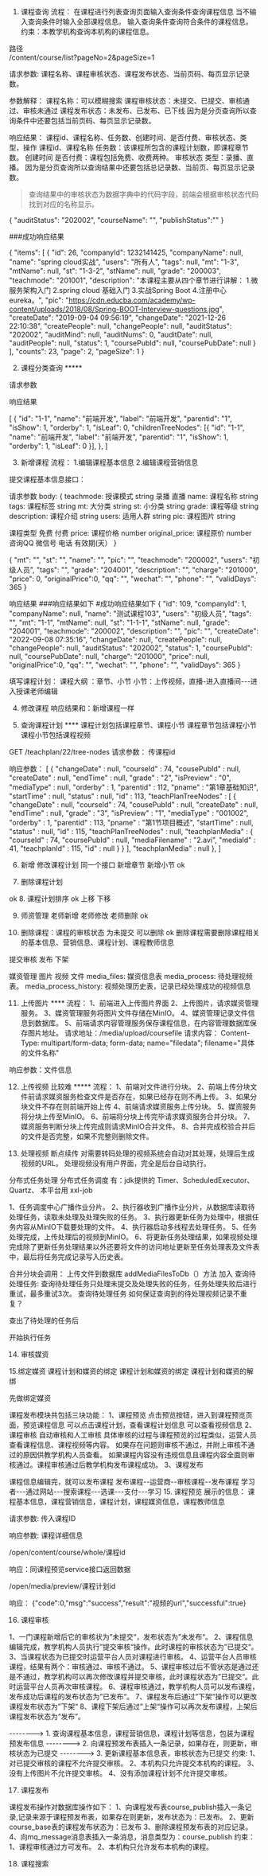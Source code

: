 1. 课程查询
流程：
   在课程进行列表查询页面输入查询条件查询课程信息 当不输入查询条件时输入全部课程信息。 
   输入查询条件查询符合条件的课程信息。 
   约束：本教学机构查询本机构的课程信息。

路径  
/content/course/list?pageNo=2&pageSize=1

请求参数:
课程名称、课程审核状态、课程发布状态、当前页码、每页显示记录数。

参数解释：
课程名称：可以模糊搜索
课程审核状态：未提交、已提交、审核通过、审核未通过
课程发布状态：未发布、已发布、已下线
因为是分页查询所以查询条件中还要包括当前页码、每页显示记录数。

响应结果： 课程id、课程名称、任务数、创建时间、是否付费、审核状态、类型，操作
课程id、课程名称
任务数：该课程所包含的课程计划数，即课程章节数。
创建时间
是否付费：课程包括免费、收费两种。
审核状态
类型：录播、直播。
因为是分页查询所以查询结果中还要包括总记录数、当前页、每页显示记录数。

> 查询结果中的审核状态为数据字典中的代码字段，前端会根据审核状态代码 找到对应的名称显示。

{
"auditStatus": "202002",
"courseName": "",
"publishStatus":""
}

###成功响应结果

{
"items": [
{
"id": 26,
"companyId": 1232141425,
"companyName": null,
"name": "spring cloud实战",
"users": "所有人",
"tags": null,
"mt": "1-3",
"mtName": null,
"st": "1-3-2",
"stName": null,
"grade": "200003",
"teachmode": "201001",
"description": "本课程主要从四个章节进行讲解： 1.微服务架构入门 2.spring cloud 基础入门 3.实战Spring Boot 4.注册中心eureka。",
"pic": "https://cdn.educba.com/academy/wp-content/uploads/2018/08/Spring-BOOT-Interview-questions.jpg",
"createDate": "2019-09-04 09:56:19",
"changeDate": "2021-12-26 22:10:38",
"createPeople": null,
"changePeople": null,
"auditStatus": "202002",
"auditMind": null,
"auditNums": 0,
"auditDate": null,
"auditPeople": null,
"status": 1,
"coursePubId": null,
"coursePubDate": null
}
],
"counts": 23,
"page": 2,
"pageSize": 1
}

2. 课程分类查询 *****

请求参数

响应结果

[
{
"id": "1-1",
"name": "前端开发",
"label": "前端开发",
"parentid": "1",
"isShow": 1,
"orderby": 1,
"isLeaf": 0,
"childrenTreeNodes": [{
"id": "1-1",
"name": "前端开发",
"label": "前端开发",
"parentid": "1",
"isShow": 1,
"orderby": 1,
"isLeaf": 0
}],
},
]

3. 新增课程
流程：
   1.编辑课程基本信息
   2.编辑课程营销信息

提交课程基本信息接口：

请求参数
body: {
teachmode: 授课模式 string 录播 直播
name: 课程名称 string
tags: 课程标签 string
mt: 大分类 string
st: 小分类 string
grade: 课程等级 string
description: 课程介绍 string
users: 适用人群 string
pic: 课程图片 string

课程类型 免费 付费
price: 课程价格 number
original_price: 课程原价 number
咨询QQ
微信号
电话
有效期(天）
}

{ 
   "mt": "", 
   "st": "",
   "name": "",
   "pic": "", 
   "teachmode": "200002", 
   "users": "初级人员", 
   "tags": "", 
   "grade": "204001", 
   "description": "",
   "charge": "201000",
   "price": 0, 
   "originalPrice":0, 
   "qq": "", 
   "wechat": "",
   "phone": "",
   "validDays": 365 
}



响应结果
###响应结果如下
#成功响应结果如下 {
   "id": 109,
   "companyId": 1,
   "companyName": null,
   "name": "测试课程103",
   "users": "初级人员",
   "tags": "",
   "mt": "1-1",
   "mtName": null,
   "st": "1-1-1",
   "stName": null,
   "grade": "204001",
   "teachmode": "200002",
   "description": "",
   "pic": "",
   "createDate": "2022-09-08 07:35:16",
   "changeDate": null,
   "createPeople": null,
   "changePeople": null,
   "auditStatus": "202002",
   "status": 1,
   "coursePubId": null,
   "coursePubDate": null,
   "charge": "201000",
   "price": null,
   "originalPrice":0,
   "qq": "",
   "wechat": "",
   "phone": "",
   "validDays": 365
}

填写课程计划：
   课程大纲 ：章节、小节
   小节：上传视频，直播-进入直播间---进入授课老师编辑

4. 修改课程
响应结果和：新增课程一样


5. 查询课程计划  ****
   课程计划包括课程章节、课程小节
   课程章节包括课程小节
   课程小节包括课程视频

GET /teachplan/22/tree-nodes
请求参数： 传课程id


响应参数：
[
{
"changeDate" : null,
"courseId" : 74,
"cousePubId" : null,
"createDate" : null,
"endTime" : null,
"grade" : "2",
"isPreview" : "0",
"mediaType" : null,
"orderby" : 1,
"parentid" : 112,
"pname" : "第1章基础知识",
"startTime" : null,
"status" : null,
"id" : 113,
"teachPlanTreeNodes" : [
   {
   "changeDate" : null,
   "courseId" : 74,
   "cousePubId" : null,
   "createDate" : null,
   "endTime" : null,
   "grade" : "3",
   "isPreview" : "1",
   "mediaType" : "001002",
   "orderby" : 1,
   "parentid" : 113,
   "pname" : "第1节项目概述",
   "startTime" : null,
   "status" : null,
   "id" : 115,
   "teachPlanTreeNodes" : null,
   "teachplanMedia" : {
   "courseId" : 74,
   "coursePubId" : null,
   "mediaFilename" : "2.avi",
   "mediaId" : 41,
   "teachplanId" : 115,
   "id" : null
   }
}
],
"teachplanMedia" : null
},
]

6. 新增 修改课程计划 同一个接口
新增章节
新增小节
ok

7. 删除课程计划

ok
8. 课程计划排序
ok
上移
下移

9. 师资管理 老师新增 老师修改 老师删除
ok

10. 删除课程：课程的审核状态 为未提交 可以删除
ok
删除课程需要删除课程相关的基本信息、营销信息、课程计划、课程教师信息

提交审核 发布 下架

媒资管理
图片 视频 文件
media_files: 媒资信息表
media_process: 待处理视频表。
media_process_history: 视频处理历史表，记录已经处理成功的视频信息


11. 上传图片 ****
流程：
    1、前端进入上传图片界面
    2、上传图片，请求媒资管理服务。 
    3、媒资管理服务将图片文件存储在MinIO。 
    4、媒资管理记录文件信息到数据库。 
    5、前端请求内容管理服务保存课程信息，在内容管理数据库保存图片地址。
请求地址：/media/upload/coursefile 
请求内容：
Content-Type: multipart/form-data; form-data; name="filedata"; filename="具体的文件名称"

响应参数：文件信息

12. 上传视频  比较难 *****
流程：
    1、前端对文件进行分块。 
    2、前端上传分块文件前请求媒资服务检查文件是否存在，如果已经存在则不再上传。
    3、如果分块文件不存在则前端开始上传 
    4、前端请求媒资服务上传分块。
    5、媒资服务将分块上传至MinIO。 
    6、前端将分块上传完毕请求媒资服务合并分块。 
    7、媒资服务判断分块上传完成则请求MinIO合并文件。 
    8、合并完成校验合并后的文件是否完整，如果不完整则删除文件。

13. 处理视频 
断点续传
对需要转码处理的视频系统会自动对其处理，处理后生成视频的URL。
处理视频没有用户界面，完全是后台自动执行。

分布式任务处理
分布式任务调度 
有：jdk提供的 Timer、ScheduledExecutor、Quartz、
本平台用 xxl-job


1、任务调度中心广播作业分片。 
2、执行器收到广播作业分片，从数据库读取待处理任务，读取未处理及处理失败的任务。
3、执行器更新任务为处理中，根据任务内容从MinIO下载要处理的文件。 
4、执行器启动多线程去处理任务。
5、任务处理完成，上传处理后的视频到MinIO。
6、将更新任务处理结果，如果视频处理完成除了更新任务处理结果以外还要将文件的访问地址更新至任务处理表及文件表中，最后将任务完成记录写入历史表。

合并分块会调用： 上传文件到数据库 addMediaFilesToDb（）方法 
加入
   查询待处理任务:
      查询待处理任务只处理未提交及处理失败的任务，任务处理失败后进行重试，最多重试3次。
查询待处理任务
      如何保证查询到的待处理视频记录不重复？

查出了待处理的任务后

开始执行任务

14. 审核媒资


15.绑定媒资  课程计划和媒资的绑定
   课程计划和媒资的绑定
   课程计划和媒资的解绑

先做绑定媒资

课程发布模块共包括三块功能：
1、课程预览
点击预览按钮，进入到课程预览页面，预览课程信息
可以点击课程计划，查看课程计划信息
可以查看视频信息
2、课程审核
自动审核和人工审核
具体审核的过程与课程预览的过程类似，运营人员查看课程信息、课程视频等内容。
如果存在问题则审核不通过，并附上审核不通过的原因供教学机构人员查看。
如果课程内容没有违规信息且课程内容全面则审核通过。课程审核通过后教学机构发布课程成功。
3、课程发布


课程信息编辑完，就可以发布课程
发布课程--运营商--审核课程--发布课程
学习者---通过网站---搜索课程---选课---支付---学习
15. 课程预览
展示的信息： 课程基本信息，课程营销信息，课程计划，课程媒资信息，课程教师信息

请求参数:
传入课程ID

响应参数:
课程详细信息

/open/content/course/whole/课程id

响应：同课程预览service接口返回数据

/open/media/preview/课程计划id

响应：
{"code":0,"msg":"success","result":"视频的url","successful":true}

16. 课程审核

1、一门课程新增后它的审核状为”未提交“，发布状态为”未发布“。
2、课程信息编辑完成，教学机构人员执行”提交审核“操作。此时课程的审核状态为”已提交“。
3、当课程状态为已提交时运营平台人员对课程进行审核。
4、运营平台人员审核课程，结果有两个：审核通过、审核不通过。
5、课程审核过后不管状态是通过还是不通过，教学机构可以再次修改课程并提交审核，此时课程状态为”已提交“。此时运营平台人员再次审核课程。
6、课程审核通过，教学机构人员可以发布课程，发布成功后课程的发布状态为”已发布“。
7、课程发布后通过”下架“操作可以更改课程发布状态为”下架“
8、课程下架后通过”上架“操作可以再次发布课程，上架后课程发布状态为“发布”。


--------> 1. 查询课程基本信息，课程营销信息，课程计划等信息，包装为课程预发布信息
--------> 2. 向课程预发布表插入一条记录，如果存在，则更新，审核状态为已提交
--------> 3. 更新课程基本信息表，审核状态为已提交
约束:
1、对已提交审核的课程不允许提交审核。
2、本机构只允许提交本机构的课程。
3、没有上传图片不允许提交审核。
4、没有添加课程计划不允许提交审核。

17. 课程发布

课程发布操作对数据库操作如下：
1、向课程发布表course_publish插入一条记录,记录来源于课程预发布表，如果存在则更新，发布状态为：已发布。
2、更新course_base表的课程发布状态为：已发布
3、删除课程预发布表的对应记录。
4、向mq_message消息表插入一条消息，消息类型为：course_publish
约束：
1、课程审核通过方可发布。
2、本机构只允许发布本机构的课程。



18. 课程搜索












